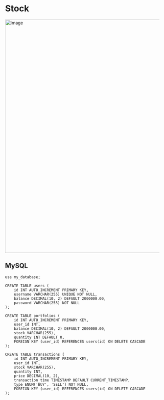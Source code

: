 # Stock
<img width="761" alt="image" src="https://github.com/user-attachments/assets/e28f491d-0c30-4ca6-ad30-019debcacd5b">



## MySQL

```
use my_database;

CREATE TABLE users (
    id INT AUTO_INCREMENT PRIMARY KEY,
    username VARCHAR(255) UNIQUE NOT NULL,
	balance DECIMAL(10, 2) DEFAULT 2000000.00, 
    password VARCHAR(255) NOT NULL
);

CREATE TABLE portfolios (
    id INT AUTO_INCREMENT PRIMARY KEY,
    user_id INT,
    balance DECIMAL(10, 2) DEFAULT 2000000.00,  
    stock VARCHAR(255),
    quantity INT DEFAULT 0,
    FOREIGN KEY (user_id) REFERENCES users(id) ON DELETE CASCADE
);

CREATE TABLE transactions (
    id INT AUTO_INCREMENT PRIMARY KEY,
    user_id INT,
    stock VARCHAR(255),
    quantity INT,
    price DECIMAL(10, 2),
    transaction_time TIMESTAMP DEFAULT CURRENT_TIMESTAMP,
    type ENUM('BUY', 'SELL') NOT NULL,
    FOREIGN KEY (user_id) REFERENCES users(id) ON DELETE CASCADE
);


```





